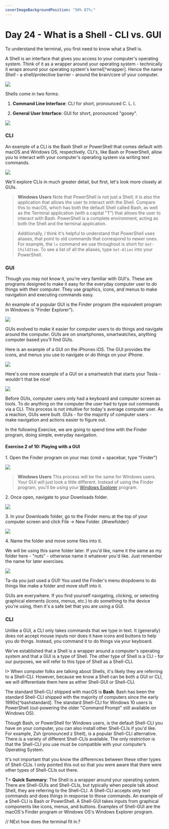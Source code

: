 ```yaml
---
coverImageBackgroundPosition: "50% 87%;"
---
```


# Day 24 - What is a Shell - CLI vs. GUI

To understand the terminal, you first need to know what a Shell is.

A Shell is an interface that gives you access to your computer's operating system. Think of it as a wrapper around your operating system - technically it wraps around your operating system's kernel[^wrapper]. Hence the name _Shell_ - a shell/protective barrier - around the brain/core of your computer.

![](images/6-terminal/pistachio.png)

Shells come in two forms:

1. **Command Line Interface**: CLI for short, pronounced C. L. I.

2. **General User Interface**: GUI for short, pronounced "gooey".

![](images/6-terminal/cli-gui-shells.png)

### CLI

An example of a CLI is the Bash Shell or PowerShell that comes default with macOS and Windows OS, respectively. CLI's, like Bash or PowerShell, allow you to interact with your computer's operating system via writing text commands.

![](images/6-terminal/cli.png)

We'll explore CLIs in much greater detail, but first, let's look more closely at GUIs.

> **Windows Users**
> Note that PowerShell is not just a Shell; it is also the application that allows the user to interact with the Shell. Compare this to macOS, which has both the default Shell called Bash, as well as the Terminal application (with a capital "T") that allows the user to interact with Bash. PowerShell is a complete environment, acting as both the Shell and the terminal application.

> Additionally, I think it's helpful to understand that PowerShell uses aliases, that point to old commands that correspond to newer ones. For example, the `ls` command we use throughout is short for `Get-ChildItem`. To see a list of all the aliases, type `Get-Alias` into your PowerShell.

### GUI

Though you may not know it, you're very familiar with GUI's. These are programs designed to make it easy for the everyday computer user to _do_ things with their computer. They use graphics, icons, and menus to make navigation and executing commands easy.

An example of a popular GUI is the Finder program (the equivalent program in Windows is "Finder Explorer").

![](images/6-terminal/finder-example.png)

GUIs evolved to make it easier for computer users to do things and navigate around the computer. GUIs are on smartphones, smartwatches, anything computer based you'll find GUIs.

Here is an example of a GUI on the iPhones iOS. The GUI provides the icons, and menus you use to navigate or _do_ things on your iPhone.

![](images/6-terminal/gui-ios.png)

Here's one more example of a GUI on a smartwatch that starts your Tesla - wouldn't that be nice!

![](images/6-terminal/gui-tesla.png)

Before GUIs, computer users only had a keyboard and computer screen as tools. To do anything on the computer the user had to type out commands via a CLI. This process is not intuitive for today's average computer user. As a reaction, GUIs were built. GUIs - for the majority of computer users - make navigation and actions easier to figure out.

In the following Exercise, we are going to spend time with the Finder program, doing simple, everyday navigation.

#### Exercise 2 of 10: Playing with a GUI

1\. Open the Finder program on your mac (cmd + spacebar, type "Finder")

![](images/6-terminal/finder.png)

> **Windows Users**
> This process will be the same for Windows users. Your GUI will just look a little different. Instead of using the Finder program, you'll be using your [Windows Explorer](https://support.microsoft.com/en-us/help/4026617/windows-10-windows-explorer-has-a-new-name) program.

2\. Once open, navigate to your Downloads folder.

![](images/6-terminal/downloads.png)

3\. In your Downloads folder, go to the Finder menu at the top of your computer screen and click File -> New Folder.
{#newfolder}

![](images/6-terminal/new-folder.png)

4\. Name the folder and move some files into it.

We will be using this same folder later. If you'd like, name it the same as my folder here - "nuts" - otherwise name it whatever you'd like. Just remember the name for later exercises.

![](images/6-terminal/nuts-new-folder.png)

Ta-da you just used a GUI! You used the Finder's menu dropdowns to do things like make a folder and move stuff into it.

GUIs are everywhere. If you find yourself navigating, clicking, or selecting graphical elements (icons, menus, etc.) to _do_ something to the device you're using, then it's a safe bet that you are using a GUI.

### CLI

Unlike a GUI, a CLI only takes commands that we type in text. It (generally) does not accept mouse inputs nor does it have icons and buttons to help you _do_ things. Instead, you command it to do things via your keyboard.

We've established that a Shell is a wrapper around a computer's operating system and that a GUI is a type of Shell. The other type of Shell is a CLI - for our purposes, we will refer to this type of Shell as a Shell-CLI.

I> When computer folks are talking about Shells, it's likely they are referring to a Shell-CLI. However, because we know a Shell can be both a GUI or CLI, we will differentiate them here as either Shell-GUI or Shell-CLI.

The standard Shell-CLI shipped with macOS is **Bash**. Bash has been the standard Shell-CLI shipped with the majority of computers since the early 1990s[^bashstandard]. The standard Shell-CLI for Windows 10 users is PowerShell (out-powering the older "Command Prompt" still available on Windows OS).

Though Bash, or PowerShell for Windows users, is the default Shell-CLI you have on your computer, you can also install other Shell-CLIs if you'd like. For example, Zsh (pronounced z Shell), is a popular Shell-CLI alternative. There is a variety of different Shell-CLIs available. The only restriction is that the Shell-CLI you use must be compatible with your computer’s Operating System.

It's not important that you know the differences between these other types of Shell-CLIs. I only pointed this out so that you were aware that there were other types of Shell-CLIs out there.

T> **Quick Summary**: The Shell is a wrapper around your operating system. There are Shell-GUIs and Shell-CLIs, but typically when people talk about Shell, they are referring to the Shell-CLI. A Shell-CLI accepts only text commands and does things in response to those commands. An example of a Shell-CLI is Bash or PowerShell. A Shell-GUI takes inputs from graphical components like icons, menus, and buttons. Examples of Shell-GUI are the macOS's Finder program or Windows OS's Windows Explorer program.

// NExt how does the terminal fit in.?